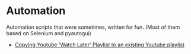# Automation
Automation scripts that were sometimes, written for fun.
(Most of them based on Selenium and pyautogui)

* [Copying Youtube 'Watch Later' Playlist to an existing Youtube playlist](https://github.com/prajwalsouza/Automation/tree/main/Youtube-Watch-Later)

